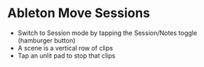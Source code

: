 # Ableton Move Sessions

- Switch to Session mode by tapping the Session/Notes toggle (hamburger button)
- A scene is a vertical row of clips
- Tap an unlit pad to stop that clips
